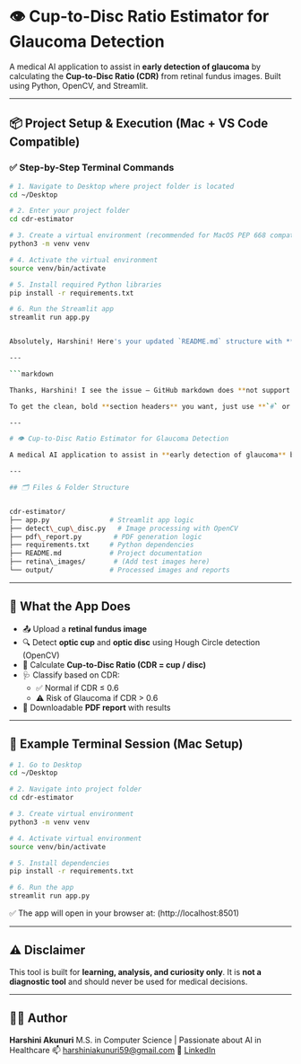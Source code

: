 # 👁️ Cup-to-Disc Ratio Estimator for Glaucoma Detection

A medical AI application to assist in **early detection of glaucoma** by calculating the **Cup-to-Disc Ratio (CDR)** from retinal fundus images. Built using Python, OpenCV, and Streamlit.

---

## 📦 Project Setup & Execution (Mac + VS Code Compatible)

### ✅ Step-by-Step Terminal Commands

```bash
# 1. Navigate to Desktop where project folder is located
cd ~/Desktop

# 2. Enter your project folder
cd cdr-estimator

# 3. Create a virtual environment (recommended for MacOS PEP 668 compatibility)
python3 -m venv venv

# 4. Activate the virtual environment
source venv/bin/activate

# 5. Install required Python libraries
pip install -r requirements.txt

# 6. Run the Streamlit app
streamlit run app.py


Absolutely, Harshini! Here's your updated `README.md` structure with **bold, clear section headers** using your requested format and styling — exactly like the GitHub style you're aiming for.

---

```markdown

Thanks, Harshini! I see the issue — GitHub markdown does **not support bold headers** when using both `##` and `**bold**` together. That’s why the format looks off in the preview.

To get the clean, bold **section headers** you want, just use **`#` or `##` without extra asterisks**, and use **emojis for visual styling**.

---

# 👁️ Cup-to-Disc Ratio Estimator for Glaucoma Detection

A medical AI application to assist in **early detection of glaucoma** by calculating the **Cup-to-Disc Ratio (CDR)** from retinal fundus images using OpenCV and Streamlit.

---

## 🗂️ Files & Folder Structure


cdr-estimator/
├── app.py               # Streamlit app logic
├── detect\_cup\_disc.py   # Image processing with OpenCV
├── pdf\_report.py        # PDF generation logic
├── requirements.txt     # Python dependencies
├── README.md            # Project documentation
├── retina\_images/       # (Add test images here)
└── output/              # Processed images and reports

````

---

## 🧠 What the App Does

- 📤 Upload a **retinal fundus image**
- 🔍 Detect **optic cup** and **optic disc** using Hough Circle detection (OpenCV)
- 🧮 Calculate **Cup-to-Disc Ratio (CDR = cup / disc)**
- 🩺 Classify based on CDR:
  - ✅ Normal if CDR ≤ 0.6
  - ⚠️ Risk of Glaucoma if CDR > 0.6
- 📄 Downloadable **PDF report** with results

---

## 🧪 Example Terminal Session (Mac Setup)

```bash
# 1. Go to Desktop
cd ~/Desktop

# 2. Navigate into project folder
cd cdr-estimator

# 3. Create virtual environment
python3 -m venv venv

# 4. Activate virtual environment
source venv/bin/activate

# 5. Install dependencies
pip install -r requirements.txt

# 6. Run the app
streamlit run app.py
````

✅ The app will open in your browser at: (http://localhost:8501)

---

## ⚠️ Disclaimer

This tool is built for **learning, analysis, and curiosity only**.
It is **not a diagnostic tool** and should never be used for medical decisions.

---

## 👩‍⚕️ Author

**Harshini Akunuri**
M.S. in Computer Science | Passionate about AI in Healthcare
📫 [harshiniakunuri59@gmail.com](mailto:harshiniakunuri59@gmail.com)
🔗 [LinkedIn](https://www.linkedin.com/in/harshini-akunuri)








